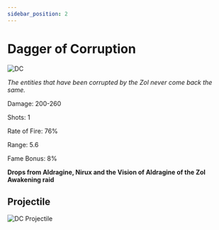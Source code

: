 ```yaml
---
sidebar_position: 2
---
```


# Dagger of Corruption

![DC](https://vwiki.valorserver.com/api/item/picture/dagger%20of%20corruption)

<i>The entities that have been corrupted by the Zol never come back the same.</i>

Damage: 200-260

Shots: 1

Rate of Fire: 76%

Range: 5.6

Fame Bonus: 8%

**Drops from Aldragine, Nirux and the Vision of Aldragine of the Zol Awakening raid**

## Projectile

![DC Projectile](https://cdn.discordapp.com/attachments/953134990428868629/981723598412734475/daggerofcorruption.gif)

